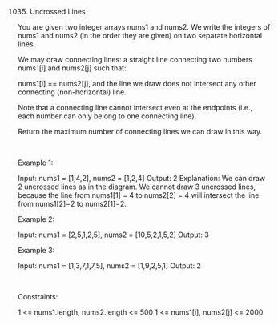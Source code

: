 1035. Uncrossed Lines

You are given two integer arrays nums1 and nums2. We write the integers of nums1 and nums2 (in the order they are given) on two separate horizontal lines.

We may draw connecting lines: a straight line connecting two numbers nums1[i] and nums2[j] such that:

nums1[i] == nums2[j], and
the line we draw does not intersect any other connecting (non-horizontal) line.

Note that a connecting line cannot intersect even at the endpoints (i.e., each number can only belong to one connecting line).

Return the maximum number of connecting lines we can draw in this way.

 

Example 1:

Input: nums1 = [1,4,2], nums2 = [1,2,4]
Output: 2
Explanation: We can draw 2 uncrossed lines as in the diagram.
We cannot draw 3 uncrossed lines, because the line from nums1[1] = 4 to nums2[2] = 4 will intersect the line from nums1[2]=2 to nums2[1]=2.


Example 2:

Input: nums1 = [2,5,1,2,5], nums2 = [10,5,2,1,5,2]
Output: 3


Example 3:

Input: nums1 = [1,3,7,1,7,5], nums2 = [1,9,2,5,1]
Output: 2


 

Constraints:

1 <= nums1.length, nums2.length <= 500
1 <= nums1[i], nums2[j] <= 2000